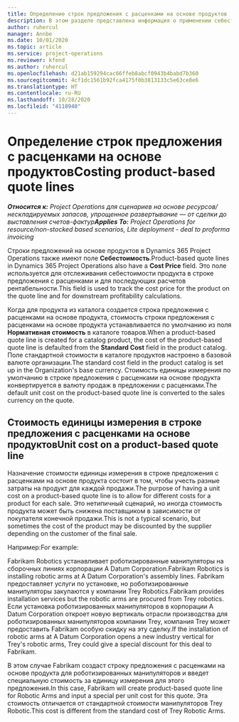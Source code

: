 ```yaml
---
title: Определение строк предложения с расценками на основе продуктов
description: В этом разделе представлена информация о применении себестоимости к строке предложения с расценками на основе продуктов.
author: ruhercul
manager: Annbe
ms.date: 10/01/2020
ms.topic: article
ms.service: project-operations
ms.reviewer: kfend
ms.author: ruhercul
ms.openlocfilehash: d21ab159294cac66ffeb8abcf0943b4babd7b360
ms.sourcegitcommit: 4cf1dc1561b92fca4175f0b3813133c5e63ce8e6
ms.translationtype: HT
ms.contentlocale: ru-RU
ms.lasthandoff: 10/28/2020
ms.locfileid: "4118940"
---
```

# <a name="costing-product-based-quote-lines"></a><span data-ttu-id="fed85-103">Определение строк предложения с расценками на основе продуктов</span><span class="sxs-lookup"><span data-stu-id="fed85-103">Costing product-based quote lines</span></span>

<span data-ttu-id="fed85-104">_**Относится к:** Project Operations для сценариев на основе ресурсов/нескладируемых запасов, упрощенное развертывание — от сделки до выставления счетов-фактур_</span><span class="sxs-lookup"><span data-stu-id="fed85-104">_**Applies To:** Project Operations for resource/non-stocked based scenarios, Lite deployment - deal to proforma invoicing_</span></span>


<span data-ttu-id="fed85-105">Строки предложений на основе продуктов в Dynamics 365 Project Operations также имеют поле **Себестоимость**.</span><span class="sxs-lookup"><span data-stu-id="fed85-105">Product-based quote lines in Dynamics 365 Project Operations also have a **Cost Price** field.</span></span> <span data-ttu-id="fed85-106">Это поле используется для отслеживания себестоимости продукта в строке предложения с расценками и для последующих расчетов рентабельности.</span><span class="sxs-lookup"><span data-stu-id="fed85-106">This field is used to track the cost price for the product on the quote line and for downstream profitability calculations.</span></span>

<span data-ttu-id="fed85-107">Когда для продукта из каталога создается строка предложения с расценками на основе продукта, стоимость строки предложения с расценками на основе продукта устанавливается по умолчанию из поля **Нормативная стоимость** в каталоге товаров.</span><span class="sxs-lookup"><span data-stu-id="fed85-107">When a product-based quote line is created for a catalog product, the cost of the product-based quote line is defaulted from the **Standard Cost** field in the product catalog.</span></span> <span data-ttu-id="fed85-108">Поле стандартной стоимости в каталоге продуктов настроено в базовой валюте организации.</span><span class="sxs-lookup"><span data-stu-id="fed85-108">The standard cost field in the product catalog is set up in the Organization's base currency.</span></span> <span data-ttu-id="fed85-109">Стоимость единицы измерения по умолчанию в строке предложения с расценками на основе продукта конвертируется в валюту продаж в предложении с расценками.</span><span class="sxs-lookup"><span data-stu-id="fed85-109">The default unit cost on the product-based quote line is converted to the sales currency on the quote.</span></span>

## <a name="unit-cost-on-a-product-based-quote-line"></a><span data-ttu-id="fed85-110">Стоимость единицы измерения в строке предложения с расценками на основе продуктов</span><span class="sxs-lookup"><span data-stu-id="fed85-110">Unit cost on a product-based quote line</span></span>

<span data-ttu-id="fed85-111">Назначение стоимости единицы измерения в строке предложения с расценками на основе продукта состоит в том, чтобы учесть разные затраты на продукт для каждой продажи.</span><span class="sxs-lookup"><span data-stu-id="fed85-111">The purpose of having a unit cost on a product-based quote line is to allow for different costs for a product for each sale.</span></span> <span data-ttu-id="fed85-112">Это нетипичный сценарий, но иногда стоимость продукта может быть снижена поставщиком в зависимости от покупателя конечной продажи.</span><span class="sxs-lookup"><span data-stu-id="fed85-112">This is not a typical scenario, but sometimes the cost of the product may be discounted by the supplier depending on the customer of the final sale.</span></span>

<span data-ttu-id="fed85-113">Например:</span><span class="sxs-lookup"><span data-stu-id="fed85-113">For example:</span></span>

<span data-ttu-id="fed85-114">Fabrikam Robotics устанавливает роботизированные манипуляторы на сборочных линиях корпорации A Datum Corporation.</span><span class="sxs-lookup"><span data-stu-id="fed85-114">Fabrikam Robotics is installing robotic arms at A Datum Corporation's assembly lines.</span></span> <span data-ttu-id="fed85-115">Fabrikam предоставляет услуги по установке, но роботизированные манипуляторы закупаются у компании Trey Robotics.</span><span class="sxs-lookup"><span data-stu-id="fed85-115">Fabrikam provides installation services but the robotic arms are procured from Trey robotics.</span></span> <span data-ttu-id="fed85-116">Если установка роботизированных манипуляторов в корпорации A Datum Corporation откроет новую вертикаль отрасли производства для роботизированных манипуляторов компании Trey, компания Trey может предоставить Fabrikam особую скидку на эту сделку.</span><span class="sxs-lookup"><span data-stu-id="fed85-116">If the installation of robotic arms at A Datum Corporation opens a new industry vertical for Trey's robotic arms, Trey could give a special discount for this deal to Fabrikam.</span></span>

<span data-ttu-id="fed85-117">В этом случае Fabrikam создаст строку предложения с расценками на основе продукта для роботизированных манипуляторов и введет специальную стоимость за единицу измерения для этого предложения.</span><span class="sxs-lookup"><span data-stu-id="fed85-117">In this case, Fabrikam will create product-based quote line for Robotic Arms and input a special per unit cost for this quote.</span></span> <span data-ttu-id="fed85-118">Эта стоимость отличается от стандартной стоимости манипуляторов Trey Robotic.</span><span class="sxs-lookup"><span data-stu-id="fed85-118">This cost is different from the standard cost of Trey Robotic Arms.</span></span>
